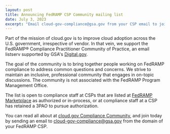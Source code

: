 ```yaml
---
layout: post
title: Announcing FedRAMP CSP Community mailing list
date: July 3, 2023
excerpt: "Email cloud-gov-compliance@gsa.gov from your CSP email to join"
---
```


Part of the mission of cloud.gov is to improve cloud adoption across the U.S. government, irrespective of vendor. In that vein, we support the FedRAMP®️ Compliance Practitioner Community of Practice, an email listserv supported by GSA's [Digital.gov](https://digital.gov/).

The goal of the community is to bring together people working on FedRAMP compliance to address common questions and concerns.  We strive to maintain an inclusive, professional community that engages in on-topic discussions. The community is not associated with the FedRAMP Program Management Office.

The list is open to compliance staff at CSPs that are listed at [FedRAMP Marketplace](https://marketplace.fedramp.gov) as authorized or in-process, or at compliance staff at a CSP has retained a 3PAO to pursue authorization.

You can read all about at [cloud.gov Compliance Community](https://cloud.gov/docs/compliance/compliance-community/), and join today by sending an email to [cloud-gov-compliance@gsa.gov](mailto:cloud-gov-compliance@gsa.gov) from the domain of your FedRAMP CSP.